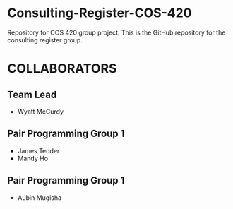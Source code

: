 # Consulting-Register-COS-420
Repository for COS 420 group project. This is the GitHub repository for the consulting register group.


COLLABORATORS
=============
## Team Lead 
- Wyatt McCurdy

## Pair Programming Group 1
- James Tedder
- Mandy Ho

## Pair Programming Group 1
- Aubin Mugisha
